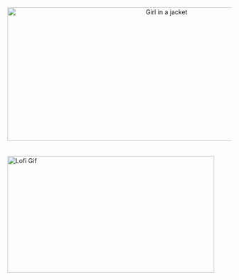 <center><img src="https://i.pinimg.com/originals/9c/35/6c/9c356c9ded0c8d64958ca64d8473ebf1.gif" alt="Girl in a jacket" width="700" height="300"></center> <br><br>
<img src="https://cdnb.artstation.com/p/assets/images/images/060/941/461/original/christopher-cline-lofi-genesis-discord.gif?1679651276" jsaction="VQAsE" class="r48jcc pT0Scc iPVvYb" style="max-width: 796px; height: 262px; margin: 0px; width: 465px;" alt="Lofi Gif" jsname="kn3ccd">
